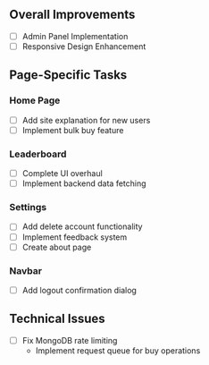 ## Overall Improvements
- [ ] Admin Panel Implementation
- [ ] Responsive Design Enhancement

## Page-Specific Tasks

### Home Page
- [ ] Add site explanation for new users
- [ ] Implement bulk buy feature

### Leaderboard
- [ ] Complete UI overhaul
- [ ] Implement backend data fetching

### Settings
- [ ] Add delete account functionality
- [ ] Implement feedback system
- [ ] Create about page

### Navbar
- [ ] Add logout confirmation dialog

## Technical Issues
- [ ] Fix MongoDB rate limiting
    - Implement request queue for buy operations
